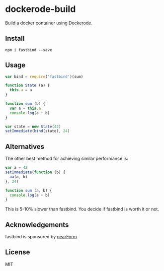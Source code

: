 # dockerode-build

Build a docker container using Dockerode.

## Install

```
npm i fastbind --save
```

## Usage

```js
var bind = require('fastbind')(sum)

function State (a) {
  this.a = a
}

function sum (b) {
  var a = this.a
  console.log(a + b)
}

var state = new State(42)
setImmediate(bind(state), 24)
```

## Alternatives

The other best method for achieving similar performance is:

```js
var a = 42
setImmediate(function (b) {
  aa(a, b)
}, 24)

function sum (a, b) {
  console.log(a + b)
}
```

This is 5-10% slower than fastbind. You decide if fastbind is worth it
or not.

## Acknowledgements

fastbind is sponsored by [nearForm](http://nearform.com).

## License

MIT
